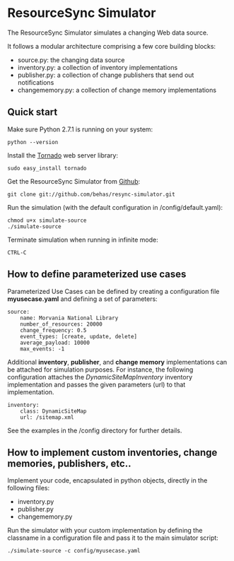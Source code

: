 # ResourceSync Simulator

The ResourceSync Simulator simulates a changing Web data source.

It follows a modular architecture comprising a few core building blocks:

* source.py: the changing data source
* inventory.py: a collection of inventory implementations
* publisher.py: a collection of change publishers that send out notifications
* changememory.py: a collection of change memory implementations


## Quick start

Make sure Python 2.7.1 is running on your system:

    python --version

Install the [Tornado](http://www.tornadoweb.org/) web server library:

    sudo easy_install tornado
    
Get the ResourceSync Simulator from [Github](http://www.github.com/behas/resync-simulator):

    git clone git://github.com/behas/resync-simulator.git
    
Run the simulation (with the default configuration in /config/default.yaml):
    
    chmod u+x simulate-source
    ./simulate-source

Terminate simulation when running in infinite mode:

    CTRL-C


## How to define parameterized use cases

Parameterized Use Cases can be defined by creating a configuration file **myusecase.yaml** and defining a set of parameters:

    source:
        name: Morvania National Library
        number_of_resources: 20000
        change_frequency: 0.5
        event_types: [create, update, delete]
        average_payload: 10000
        max_events: -1
        
Additional **inventory**, **publisher**, and **change memory** implementations
can be attached for simulation purposes. For instance, the following configuration attaches the *DynamicSiteMapInventory* inventory implementation and passes the given parameters (url) to that implementation.

    inventory:
        class: DynamicSiteMap
        url: /sitemap.xml

See the examples in the /config directory for further details.


## How to implement custom inventories, change memories, publishers, etc..

Implement your code, encapsulated in python objects, directly in the following files:

* inventory.py
* publisher.py
* changememory.py

Run the simulator with your custom implementation by defining the classname in a configuration file and pass it to the main simulator script:

    ./simulate-source -c config/myusecase.yaml
